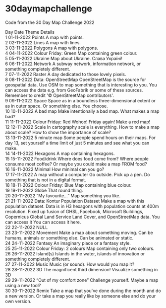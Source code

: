 # 30daymapchallenge
Code from the 30 Day Map Challenge 2022

Day 	Date 	Theme 	Details 	
1 	01-11-2022 	Points 	A map with points. 	
2 	02-11-2022 	Lines 	A map with lines. 	
3 	03-11-2022 	Polygons 	A map with polygons. 	
4 	04-11-2022 	Colour Friday: Green 	Map containing green colour. 	
5 	05-11-2022 	Ukraine 	Map about Ukraine. Слава Україні! 	
6 	06-11-2022 	Network 	A subway network, information network, or something completely different. 	
7 	07-11-2022 	Raster 	A day dedicated to those lovely pixels. 	
8 	08-11-2022 	Data: OpenStreetMap 	OpenStreetMap is the source for geospatial data. Use OSM to map something that is interesting to you. You can access the data e.g. from GeoFabrik or some of these sources. Remember to credit '© OpenStreetMap contributors'. 	
9 	09-11-2022 	Space 	Space as in a boundless three-dimensional extent or as in outer space. Or something else. You choose. 	
10 	10-11-2022 	A bad map 	Make intentionally a bad map. What makes a map bad? 	
11 	11-11-2022 	Colour Friday: Red 	Wohoo! Friday again! Make a red map! 	
12 	12-11-2022 	Scale 	In cartography scale is everything. How to make a map about scale? How to show the importance of scale? 	
13 	13-11-2022 	5 minute map 	Some people spend hours on their maps. For day 13, set yourself a time limit of just 5 minutes and see what you can make. 	
14 	14-11-2022 	Hexagons 	A map containing hexagons. 	
15 	15-11-2022 	Food/drink 	Where does food come from? Where people consume most coffee? Or maybe you could make a map FROM food? 	
16 	16-11-2022 	Minimal 	How minimal can you go? 	
17 	17-11-2022 	A map without a computer 	Go outside. Pick up a pen. Do something that is not in a digital format. 	
18 	18-11-2022 	Colour Friday: Blue 	Map containing blue colour. 	
19 	19-11-2022 	Globe 	That round thing. 	
20 	20-11-2022 	“My favourite…” 	Map something you like. 	
21 	21-11-2022 	Data: Kontur Population Dataset 	Make a map with this population dataset. Data is in H3 hexagons with population counts at 400m resolution. Fixed up fusion of GHSL, Facebook, Microsoft Buildings, Copernicus Global Land Service Land Cover, and OpenStreetMap data. You can access it You can access it here. 	
22 	22-11-2022 	NULL 		
23 	23-11-2022 	Movement 	Make a map about something moving. Can be humans, animals or something else. Can be animated or static. 	
24 	24-11-2022 	Fantasy 	An imaginary place or a fantasy style. 	
25 	25-11-2022 	Colour Friday: 2 colours 	Map containing only two colours. 	
26 	26-11-2022 	Island(s) 	Islands in the water, islands of innovation or something completely different. 	
27 	27-11-2022 	Music 	Music (or sound). How would you map it? 	
28 	28-11-2022 	3D 	The magnificent third dimension! Visualize something in 3D 	
29 	29-11-2022 	“Out of my comfort zone” 	Challenge yourself. Maybe a map using a new tool? 	
30 	30-11-2022 	Remix 	Take a map that you've done during the month and do a new version. Or take a map you really like by someone else and do your own version.
